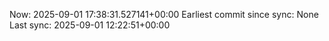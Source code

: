 Now: 2025-09-01 17:38:31.527141+00:00 Earliest commit since sync: None Last sync: 2025-09-01 12:22:51+00:00
